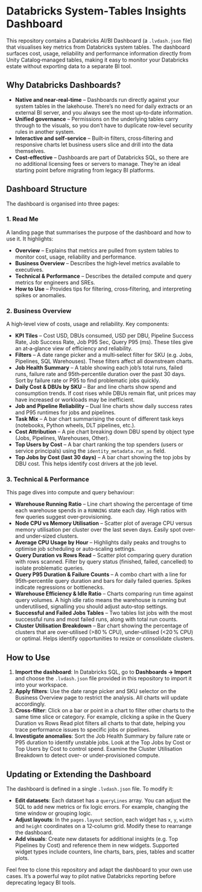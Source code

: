 # Databricks System‑Tables Insights Dashboard

This repository contains a Databricks AI/BI Dashboard (a `.lvdash.json` file) that visualises key metrics from Databricks system tables.  The dashboard surfaces cost, usage, reliability and performance information directly from Unity Catalog‑managed tables, making it easy to monitor your Databricks estate without exporting data to a separate BI tool.

## Why Databricks Dashboards?

- **Native and near‑real‑time** – Dashboards run directly against your system tables in the lakehouse.  There’s no need for daily extracts or an external BI server, and you always see the most up‑to‑date information.
- **Unified governance** – Permissions on the underlying tables carry through to the visuals, so you don’t have to duplicate row‑level security rules in another system.
- **Interactive and self‑service** – Built‑in filters, cross‑filtering and responsive charts let business users slice and drill into the data themselves.
- **Cost‑effective** – Dashboards are part of Databricks SQL, so there are no additional licensing fees or servers to manage. They’re an ideal starting point before migrating from legacy BI platforms.

## Dashboard Structure

The dashboard is organised into three pages:

### 1. Read Me

A landing page that summarises the purpose of the dashboard and how to use it.  It highlights:

- **Overview** – Explains that metrics are pulled from system tables to monitor cost, usage, reliability and performance.
- **Business Overview** – Describes the high‑level metrics available to executives.
- **Technical & Performance** – Describes the detailed compute and query metrics for engineers and SREs.
- **How to Use** – Provides tips for filtering, cross‑filtering, and interpreting spikes or anomalies.

### 2. Business Overview

A high‑level view of costs, usage and reliability.  Key components:

- **KPI Tiles** – Cost USD, DBUs consumed, USD per DBU, Pipeline Success Rate, Job Success Rate, Job P95 Sec, Query P95 (ms).  These tiles give an at‑a‑glance view of efficiency and reliability.
- **Filters** – A date range picker and a multi‑select filter for SKU (e.g. Jobs, Pipelines, SQL Warehouses).  These filters affect all downstream charts.
- **Job Health Summary** – A table showing each job’s total runs, failed runs, failure rate and 95th‑percentile duration over the past 30 days.  Sort by failure rate or P95 to find problematic jobs quickly.
- **Daily Cost & DBUs by SKU** – Bar and line charts show spend and consumption trends.  If cost rises while DBUs remain flat, unit prices may have increased or workloads may be inefficient.
- **Job and Pipeline Reliability** – Dual line charts show daily success rates and P95 runtimes for jobs and pipelines.
- **Task Mix** – A bar chart summarising the count of different task keys (notebooks, Python wheels, DLT pipelines, etc.).
- **Cost Attribution** – A pie chart breaking down DBU spend by object type (Jobs, Pipelines, Warehouses, Other).
- **Top Users by Cost** – A bar chart ranking the top spenders (users or service principals) using the `identity_metadata.run_as` field.
- **Top Jobs by Cost (last 30 days)** – A bar chart showing the top jobs by DBU cost.  This helps identify cost drivers at the job level.

### 3. Technical & Performance

This page dives into compute and query behaviour:

- **Warehouse Running Ratio** – Line chart showing the percentage of time each warehouse spends in a `RUNNING` state each day.  High ratios with few queries suggest over‑provisioning.
- **Node CPU vs Memory Utilisation** – Scatter plot of average CPU versus memory utilisation per cluster over the last seven days.  Easily spot over‑ and under‑sized clusters.
- **Average CPU Usage by Hour** – Highlights daily peaks and troughs to optimise job scheduling or auto‑scaling settings.
- **Query Duration vs Rows Read** – Scatter plot comparing query duration with rows scanned.  Filter by query status (finished, failed, cancelled) to isolate problematic queries.
- **Query P95 Duration & Failure Counts** – A combo chart with a line for 95th‑percentile query duration and bars for daily failed queries.  Spikes indicate regressions or bottlenecks.
- **Warehouse Efficiency & Idle Ratio** – Charts comparing run time against query volumes.  A high idle ratio means the warehouse is running but underutilised, signalling you should adjust auto‑stop settings.
- **Successful and Failed Jobs Tables** – Two tables list jobs with the most successful runs and most failed runs, along with total run counts.
- **Cluster Utilisation Breakdown** – Bar chart showing the percentage of clusters that are over‑utilised (>80 % CPU), under‑utilised (<20 % CPU) or optimal.  Helps identify opportunities to resize or consolidate clusters.

## How to Use

1. **Import the dashboard**: In Databricks SQL, go to **Dashboards → Import** and choose the `.lvdash.json` file provided in this repository to import it into your workspace.
2. **Apply filters**: Use the date range picker and SKU selector on the Business Overview page to restrict the analysis.  All charts will update accordingly.
3. **Cross‑filter**: Click on a bar or point in a chart to filter other charts to the same time slice or category.  For example, clicking a spike in the Query Duration vs Rows Read plot filters all charts to that date, helping you trace performance issues to specific jobs or pipelines.
4. **Investigate anomalies**: Sort the Job Health Summary by failure rate or P95 duration to identify unstable jobs.  Look at the Top Jobs by Cost or Top Users by Cost to control spend.  Examine the Cluster Utilisation Breakdown to detect over‑ or under‑provisioned compute.

## Updating or Extending the Dashboard

The dashboard is defined in a single `.lvdash.json` file.  To modify it:

- **Edit datasets**: Each dataset has a `queryLines` array.  You can adjust the SQL to add new metrics or fix logic errors.  For example, changing the time window or grouping logic.
- **Adjust layouts**: In the `pages.layout` section, each widget has `x`, `y`, `width` and `height` coordinates on a 12‑column grid.  Modify these to rearrange the dashboard.
- **Add visuals**: Create new datasets for additional insights (e.g. Top Pipelines by Cost) and reference them in new widgets.  Supported widget types include counters, line charts, bars, pies, tables and scatter plots.

Feel free to clone this repository and adapt the dashboard to your own use cases.  It’s a powerful way to pilot native Databricks reporting before deprecating legacy BI tools.

